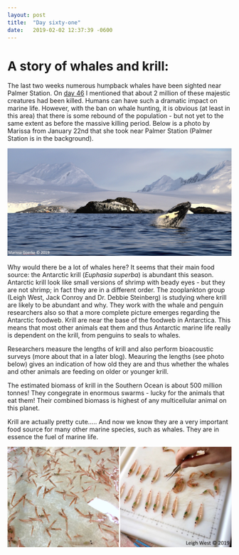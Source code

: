 ```yaml
---
layout: post
title:  "Day sixty-one"
date:   2019-02-02 12:37:39 -0600
---
```

# A story of whales and krill:  
The last two weeks numerous humpback whales have been sighted near Palmer Station. On [day 46](https://natasjavgestel.github.io/blog/2019/01/18/day-fortysix) I mentioned that about 2 million of these majestic creatures had been killed. Humans can have such a dramatic impact on marine life. However, with the ban on whale hunting, it is obvious (at least in this area) that there is some rebound of the population - but not yet to the same extent as before the massive killing period. Below is a photo by Marissa from January 22nd that she took near Palmer Station (Palmer Station is in the background). 

![Whale at Palmer Station](/assets/blog_photos/190202/Whales_Marissa.jpg)

Why would there be a lot of whales here? It seems that their main food source: the Antarctic krill (*Euphasia superba*) is abundant this season. Antarctic krill look like small versions of shrimp with beady eyes - but they are not shrimp; in fact they are in a different order. The zooplankton group (Leigh West, Jack Conroy and Dr. Debbie Steinberg) is studying where krill are likely to be abundant and why. They work with the whale and penguin researchers also so that a more complete picture emerges regarding the Antarctic foodweb. Krill are near the base of the foodweb in Antarctica. This means that most other animals eat them and thus Antarctic marine life really is dependent on the krill, from penguins to seals to whales. 

Researchers measure the lengths of krill and also perform bioacoustic surveys (more about that in a later blog). Meauring the lengths (see photo below) gives an indication of how old they are and thus whether the whales and other animals are feeding on older or younger krill. 

The estimated biomass of krill in the Southern Ocean is about 500 million tonnes! They congegrate in enormous swarms - lucky for the animals that eat them! Their combined biomass is highest of any multicellular animal on this planet. 

Krill are actually pretty cute.....
And now we know they are a very important food source for many other marine species, such as whales. They are in essence the fuel of marine life.

![Krill research](/assets/blog_photos/190202/Krill_byLeighWest.jpg)



